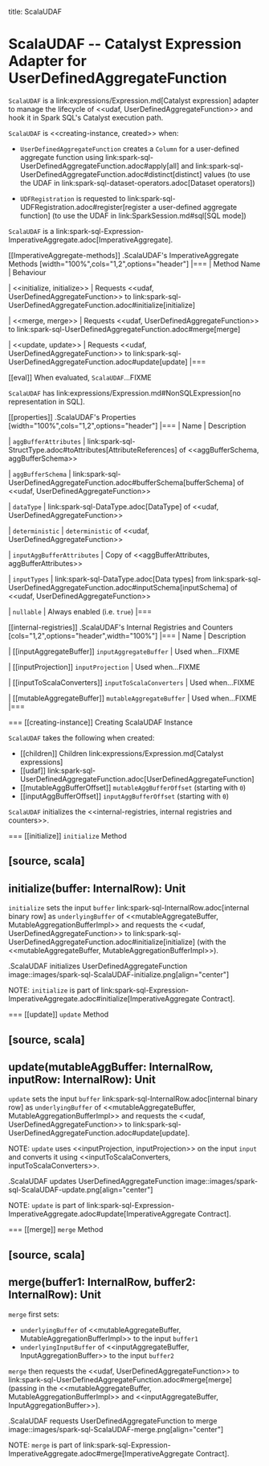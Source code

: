 title: ScalaUDAF

# ScalaUDAF -- Catalyst Expression Adapter for UserDefinedAggregateFunction

`ScalaUDAF` is a link:expressions/Expression.md[Catalyst expression] adapter to manage the lifecycle of <<udaf, UserDefinedAggregateFunction>> and hook it in Spark SQL's Catalyst execution path.

`ScalaUDAF` is <<creating-instance, created>> when:

* `UserDefinedAggregateFunction` creates a `Column` for a user-defined aggregate function using link:spark-sql-UserDefinedAggregateFunction.adoc#apply[all] and link:spark-sql-UserDefinedAggregateFunction.adoc#distinct[distinct] values (to use the UDAF in link:spark-sql-dataset-operators.adoc[Dataset operators])

* `UDFRegistration` is requested to link:spark-sql-UDFRegistration.adoc#register[register a user-defined aggregate function] (to use the UDAF in link:SparkSession.md#sql[SQL mode])

`ScalaUDAF` is a link:spark-sql-Expression-ImperativeAggregate.adoc[ImperativeAggregate].

[[ImperativeAggregate-methods]]
.ScalaUDAF's ImperativeAggregate Methods
[width="100%",cols="1,2",options="header"]
|===
| Method Name
| Behaviour

| <<initialize, initialize>>
| Requests <<udaf, UserDefinedAggregateFunction>> to link:spark-sql-UserDefinedAggregateFunction.adoc#initialize[initialize]

| <<merge, merge>>
| Requests <<udaf, UserDefinedAggregateFunction>> to link:spark-sql-UserDefinedAggregateFunction.adoc#merge[merge]

| <<update, update>>
| Requests <<udaf, UserDefinedAggregateFunction>> to link:spark-sql-UserDefinedAggregateFunction.adoc#update[update]
|===

[[eval]]
When evaluated, `ScalaUDAF`...FIXME

`ScalaUDAF` has link:expressions/Expression.md#NonSQLExpression[no representation in SQL].

[[properties]]
.ScalaUDAF's Properties
[width="100%",cols="1,2",options="header"]
|===
| Name
| Description

| `aggBufferAttributes`
| link:spark-sql-StructType.adoc#toAttributes[AttributeReferences] of <<aggBufferSchema, aggBufferSchema>>

| `aggBufferSchema`
| link:spark-sql-UserDefinedAggregateFunction.adoc#bufferSchema[bufferSchema] of <<udaf, UserDefinedAggregateFunction>>

| `dataType`
| link:spark-sql-DataType.adoc[DataType] of <<udaf, UserDefinedAggregateFunction>>

| `deterministic`
| `deterministic` of <<udaf, UserDefinedAggregateFunction>>

| `inputAggBufferAttributes`
| Copy of <<aggBufferAttributes, aggBufferAttributes>>

| `inputTypes`
| link:spark-sql-DataType.adoc[Data types] from link:spark-sql-UserDefinedAggregateFunction.adoc#inputSchema[inputSchema] of <<udaf, UserDefinedAggregateFunction>>

| `nullable`
| Always enabled (i.e. `true`)
|===

[[internal-registries]]
.ScalaUDAF's Internal Registries and Counters
[cols="1,2",options="header",width="100%"]
|===
| Name
| Description

| [[inputAggregateBuffer]] `inputAggregateBuffer`
| Used when...FIXME

| [[inputProjection]] `inputProjection`
| Used when...FIXME

| [[inputToScalaConverters]] `inputToScalaConverters`
| Used when...FIXME

| [[mutableAggregateBuffer]] `mutableAggregateBuffer`
| Used when...FIXME
|===

=== [[creating-instance]] Creating ScalaUDAF Instance

`ScalaUDAF` takes the following when created:

* [[children]] Children link:expressions/Expression.md[Catalyst expressions]
* [[udaf]] link:spark-sql-UserDefinedAggregateFunction.adoc[UserDefinedAggregateFunction]
* [[mutableAggBufferOffset]] `mutableAggBufferOffset` (starting with `0`)
* [[inputAggBufferOffset]] `inputAggBufferOffset` (starting with `0`)

`ScalaUDAF` initializes the <<internal-registries, internal registries and counters>>.

=== [[initialize]] `initialize` Method

[source, scala]
----
initialize(buffer: InternalRow): Unit
----

`initialize` sets the input `buffer` link:spark-sql-InternalRow.adoc[internal binary row] as `underlyingBuffer` of <<mutableAggregateBuffer, MutableAggregationBufferImpl>> and requests the <<udaf, UserDefinedAggregateFunction>> to link:spark-sql-UserDefinedAggregateFunction.adoc#initialize[initialize] (with the <<mutableAggregateBuffer, MutableAggregationBufferImpl>>).

.ScalaUDAF initializes UserDefinedAggregateFunction
image::images/spark-sql-ScalaUDAF-initialize.png[align="center"]

NOTE: `initialize` is part of link:spark-sql-Expression-ImperativeAggregate.adoc#initialize[ImperativeAggregate Contract].

=== [[update]] `update` Method

[source, scala]
----
update(mutableAggBuffer: InternalRow, inputRow: InternalRow): Unit
----

`update` sets the input `buffer` link:spark-sql-InternalRow.adoc[internal binary row] as `underlyingBuffer` of <<mutableAggregateBuffer, MutableAggregationBufferImpl>> and requests the <<udaf, UserDefinedAggregateFunction>> to link:spark-sql-UserDefinedAggregateFunction.adoc#update[update].

NOTE: `update` uses <<inputProjection, inputProjection>> on the input `input` and converts it using <<inputToScalaConverters, inputToScalaConverters>>.

.ScalaUDAF updates UserDefinedAggregateFunction
image::images/spark-sql-ScalaUDAF-update.png[align="center"]

NOTE: `update` is part of link:spark-sql-Expression-ImperativeAggregate.adoc#update[ImperativeAggregate Contract].

=== [[merge]] `merge` Method

[source, scala]
----
merge(buffer1: InternalRow, buffer2: InternalRow): Unit
----

`merge` first sets:

* `underlyingBuffer` of <<mutableAggregateBuffer, MutableAggregationBufferImpl>> to the input `buffer1`
* `underlyingInputBuffer` of <<inputAggregateBuffer, InputAggregationBuffer>> to the input `buffer2`

`merge` then requests the <<udaf, UserDefinedAggregateFunction>> to link:spark-sql-UserDefinedAggregateFunction.adoc#merge[merge] (passing in the <<mutableAggregateBuffer, MutableAggregationBufferImpl>> and <<inputAggregateBuffer, InputAggregationBuffer>>).

.ScalaUDAF requests UserDefinedAggregateFunction to merge
image::images/spark-sql-ScalaUDAF-merge.png[align="center"]

NOTE: `merge` is part of link:spark-sql-Expression-ImperativeAggregate.adoc#merge[ImperativeAggregate Contract].
